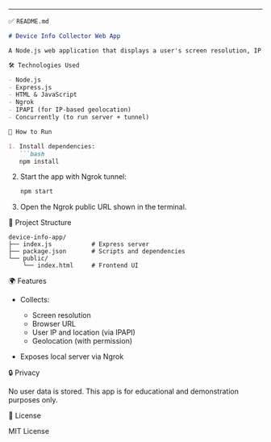 ---

✅ `README.md`

````markdown
# Device Info Collector Web App

A Node.js web application that displays a user's screen resolution, IP address, current webpage URL, and geolocation in the browser. The app is served using Express and made publicly accessible using Ngrok.

🛠️ Technologies Used

- Node.js
- Express.js
- HTML & JavaScript
- Ngrok
- IPAPI (for IP-based geolocation)
- Concurrently (to run server + tunnel)

🚀 How to Run

1. Install dependencies:
   ```bash
   npm install
````

2. Start the app with Ngrok tunnel:

   ```bash
   npm start
   ```

3. Open the Ngrok public URL shown in the terminal.

📂 Project Structure

```
device-info-app/
├── index.js           # Express server
├── package.json       # Scripts and dependencies
└── public/
    └── index.html     # Frontend UI
```

🌍 Features

* Collects:

  * Screen resolution
  * Browser URL
  * User IP and location (via IPAPI)
  * Geolocation (with permission)
* Exposes local server via Ngrok

🔒 Privacy

No user data is stored. This app is for educational and demonstration purposes only.

📄 License

MIT License


